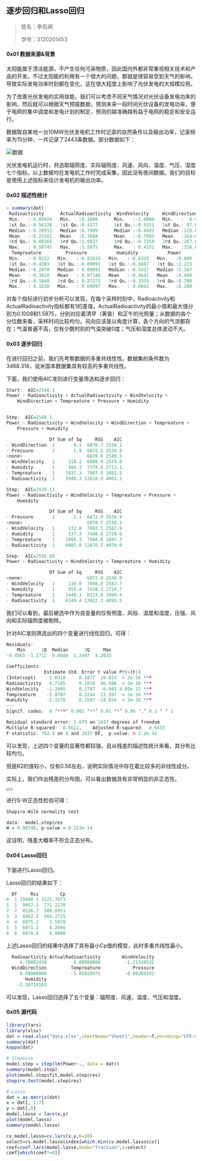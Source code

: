 ## 逐步回归和Lasso回归

> 姓名：李启闻	
>
> 学号：3120201453

#### 0x01 数据来源&背景

太阳能属于清洁能源，不产生任何污染物质，因此国内外都非常重视相关技术和产品的开发。不过太阳能的利用有一个很大的问题，那就是很容易受到天气的影响，导致实际发电功率时刻都在变化，这在很大程度上影响了光伏发电的大规模应用。

为了改善光伏发电的实用效能，我们可以考虑不同天气情况对光伏设备发电功率的影响，然后就可以根据天气预报数据，预测未来一段时间光伏设备的发电功率，便于电网的集中调度和发电计划的制定，预测的越准确越有益于电网的稳定和安全运行。

数据取自某地一台10MW光伏发电机工作时记录的自然条件以及输出功率，记录频率为15分钟，一共记录了2443条数据。部分数据如下：

![数据](C:\Users\Lenovo\Desktop\数据.JPG)

光伏发电机运行时，共选取辐照度、实际辐照度、风速、风向、温度、气压、湿度七个指标。以上数据均在发电机工作时完成采集，因此没有夜间数据。我们的目标是使用上述指标来估计发电机的输出功率。

#### 0x02 描述性统计

```R
> summary(dat)
 Radioactivity      ActualRadioactivity  WindVelocity     WindDirection  
 Min.   :-0.89924   Min.   :0.1008      Min.   :-1.0000   Min.   :  0.0  
 1st Qu.:-0.56226   1st Qu.:0.4377      1st Qu.:-0.9151   1st Qu.: 97.0  
 Median :-0.20913   Median :0.7909      Median :-0.8491   Median :129.0  
 Mean   :-0.23161   Mean   :0.7684      Mean   :-0.7985   Mean   :164.6  
 3rd Qu.: 0.08365   3rd Qu.:1.0837      3rd Qu.:-0.7358   3rd Qu.:267.0  
 Max.   : 0.58745   Max.   :1.5875      Max.   : 0.4151   Max.   :358.0  
  Tempreature         Pressure           Humidity           Power      
 Min.   :-0.8222   Min.   :-0.81818   Min.   :-0.8333   Min.   :0.000  
 1st Qu.:-0.4303   1st Qu.:-0.09091   1st Qu.:-0.6667   1st Qu.:2.233  
 Median :-0.2970   Median : 0.09091   Median :-0.5417   Median :5.167  
 Mean   :-0.3028   Mean   : 0.07148   Mean   :-0.4641   Mean   :4.499  
 3rd Qu.:-0.1848   3rd Qu.: 0.27273   3rd Qu.:-0.3333   3rd Qu.:6.700  
 Max.   : 0.1838   Max.   : 0.69697   Max.   : 0.6042   Max.   :8.200  
```

对各个指标进行初步分析可以发现，在每个采样时刻中，Radioactivity和ActualRadioactivity指标都有1的差值，ActualRadioactivity的最小值和最大值分别为0.1008和1.5875，分别对应着清早（黄昏）和正午的光照量；从数据的各个分位数来看，采样时间比较均匀。风向应该是以角度计算，各个方向的气流都存在；气温普遍不高，仅有少数时刻的气温突破0度；气压和湿度总体波动不大。



#### 0x03 逐步回归

在进行回归之前，我们先考察数据的多重共线性性。数据集的条件数为3468.318，说米国本数据集具有较高的多重共线性。

下面，我们使用AIC准则进行变量筛选和逐步回归：

```R
Start:  AIC=2540.1
Power ~ Radioactivity + ActualRadioactivity + WindVelocity + 
    WindDirection + Tempreature + Pressure + Humidity


Step:  AIC=2540.1
Power ~ Radioactivity + WindVelocity + WindDirection + Tempreature + 
    Pressure + Humidity

                Df Sum of Sq     RSS    AIC
- WindDirection  1       0.1  6870.7 2538.1
- Pressure       1       1.9  6872.5 2538.8
<none>                        6870.6 2540.1
- WindVelocity   1     118.2  6988.9 2579.8
- Humidity       1     504.3  7374.9 2711.1
- Tempreature    1    1037.3  7907.9 2881.5
- Radioactivity  1    5948.3 12818.9 4061.1

Step:  AIC=2538.13
Power ~ Radioactivity + WindVelocity + Tempreature + Pressure + 
    Humidity

                Df Sum of Sq     RSS    AIC
- Pressure       1       2.1  6872.9 2536.9
<none>                        6870.7 2538.1
- WindVelocity   1     132.8  7003.5 2582.9
- Humidity       1     537.3  7408.0 2720.0
- Tempreature    1    1095.3  7966.0 2897.3
- Radioactivity  1    6005.8 12876.5 4070.0

Step:  AIC=2536.89
Power ~ Radioactivity + WindVelocity + Tempreature + Humidity

                Df Sum of Sq     RSS    AIC
<none>                        6872.9 2536.9
- WindVelocity   1     136.0  7008.8 2582.7
- Humidity       1     555.4  7428.3 2724.7
- Tempreature    1    1440.1  8313.0 2999.4
- Radioactivity  1    6149.4 13022.3 4095.5

```

我们可以看到，最后被选中作为自变量的仅有照度、风俗、温度和湿度，压强、风向和实际辐照度被剔除。

针对AIC准则筛选出的四个变量进行线性回归，可得：

```R
Residuals:
    Min      1Q  Median      3Q     Max 
-6.4565 -1.1712  0.0688  1.2497  4.2033 

Coefficients:
              Estimate Std. Error t value Pr(>|t|)    
(Intercept)     2.0318     0.1877  10.823  < 2e-16 ***
Radioactivity   4.7185     0.1010  46.696  < 2e-16 ***
WindVelocity   -1.2405     0.1787  -6.943 4.89e-12 ***
Tempreature    -5.0707     0.2244 -22.597  < 2e-16 ***
Humidity       -2.2278     0.1587 -14.034  < 2e-16 ***
---
Signif. codes:  0 ‘***’ 0.001 ‘**’ 0.01 ‘*’ 0.05 ‘.’ 0.1 ‘ ’ 1

Residual standard error: 1.679 on 2437 degrees of freedom
Multiple R-squared:  0.5622,    Adjusted R-squared:  0.5615 
F-statistic: 782.3 on 4 and 2437 DF,  p-value: < 2.2e-16
```

可以发现，上述四个变量的显著性都较强，且从残差的描述性统计来看，其分布比较均匀。

但是R2的值较小，仅有0.56左右，说明实际情况中存在着比较多的非线性成分。



实际上，我们作出残差的分布图，可以看出数据具有非常明显的非正态性。

<img src="C:\Users\Lenovo\AppData\Roaming\Typora\typora-user-images\image-20210321193123234.png" alt="23" style="zoom:50%;" />

进行S-W正态性检验可得：

```R
Shapiro-Wilk normality test

data:  model.step$res
W = 0.98748, p-value = 8.123e-14
```

这证明，残差大概率不符合正态分布。



#### 0x04 Lasso回归

下面进行Lasso回归。

Lasso回归的结果如下：

```R
  Df     Rss        Cp
0  1 15698.1 3125.7871
1  1  9057.1  771.2170
2  2  8536.7  588.6951
3  3  8462.2  564.2725
4  4  6875.2    3.5978
5  5  6871.2    4.2066
6  6  6870.6    6.0000
```

上述Lasso回归的结果中选择了具有最小Cp值的模型，此时多重共线性最小。

```R
  Radioactivity ActualRadioactivity        WindVelocity 
     4.70882438          0.00000000         -1.21320532 
  WindDirection         Tempreature            Pressure 
     0.00000000         -5.05928975         -0.06369102 
       Humidity 
    -2.20710103 
```
可以发现，Lasso回归选择了五个变量：辐照度、风速、温度、气压和湿度。



#### 0x05 源代码


```R
library(lars)
library(xlsx)
dat = read.xlsx("data.xlsx",sheetName="Sheet1",header=T,encoding="UTF-8")
summary(dat)
kappa(dat)

# Stepwise
model.step = step(lm(Power~., data = dat))
summary(model.step)
plot(model.step$fit,model.step$res) 
shapiro.test(model.step$res)

# Lasso
dat = as.matrix(dat)
x = dat[, 1:7]
y = dat[,8]
model.lasso = lars(x,y)
plot(model.lasso)
summary(model.lasso)

cv.model.lasso=cv.lars(x,y,K=10)
select=cv.model.lasso$index[which.min(cv.model.lasso$cv)]
coef=coef.lars(model.lasso,mode="fraction",s=select)
coef[which(coef!=0)] 
````
